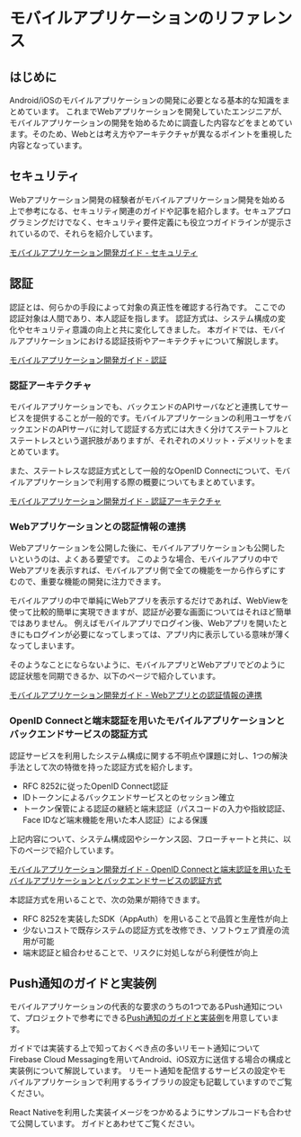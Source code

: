 # モバイルアプリケーションのリファレンス

## はじめに

Android/iOSのモバイルアプリケーションの開発に必要となる基本的な知識をまとめています。
これまでWebアプリケーションを開発していたエンジニアが、モバイルアプリケーションの開発を始めるために調査した内容などをまとめています。そのため、Webとは考え方やアーキテクチャが異なるポイントを重視した内容となっています。

## セキュリティ

Webアプリケーション開発の経験者がモバイルアプリケーション開発を始める上で参考になる、セキュリティ関連のガイドや記事を紹介します。セキュアプログラミングだけでなく、セキュリティ要件定義にも役立つガイドラインが提示されているので、それらを紹介しています。

[モバイルアプリケーション開発ガイド - セキュリティ](https://fintan-contents.github.io/mobile-app-crib-notes/docs/notes-in-mobile-application-development/)

## 認証

認証とは、何らかの手段によって対象の真正性を確認する行為です。
ここでの認証対象は人間であり、本人認証を指します。
認証方式は、システム構成の変化やセキュリティ意識の向上と共に変化してきました。
本ガイドでは、モバイルアプリケーションにおける認証技術やアーキテクチャについて解説します。

[モバイルアプリケーション開発ガイド - 認証](https://fintan-contents.github.io/mobile-app-crib-notes/docs/auth/overview)

### 認証アーキテクチャ

モバイルアプリケーションでも、バックエンドのAPIサーバなどと連携してサービスを提供することが一般的です。モバイルアプリケーションの利用ユーザをバックエンドのAPIサーバに対して認証する方式には大きく分けてステートフルとステートレスという選択肢がありますが、それぞれのメリット・デメリットをまとめています。

また、ステートレスな認証方式として一般的なOpenID Connectについて、モバイルアプリケーションで利用する際の概要についてもまとめています。

[モバイルアプリケーション開発ガイド - 認証アーキテクチャ](https://fintan-contents.github.io/mobile-app-crib-notes/docs/auth/authn-architecture)

### Webアプリケーションとの認証情報の連携

Webアプリケーションを公開した後に、モバイルアプリケーションも公開したいというのは、よくある要望です。 このような場合、モバイルアプリの中でWebアプリを表示すれば、モバイルアプリ側で全ての機能を一から作らずにすむので、重要な機能の開発に注力できます。

モバイルアプリの中で単純にWebアプリを表示するだけであれば、WebViewを使って比較的簡単に実現できますが、認証が必要な画面についてはそれほど簡単ではありません。 例えばモバイルアプリでログイン後、Webアプリを開いたときにもログインが必要になってしまっては、アプリ内に表示している意味が薄くなってしまいます。

そのようなことにならないように、モバイルアプリとWebアプリでどのように認証状態を同期できるか、以下のページで紹介しています。

[モバイルアプリケーション開発ガイド - Webアプリとの認証情報の連携](https://fintan-contents.github.io/mobile-app-crib-notes/docs/webassets-integration/)

### OpenID Connectと端末認証を用いたモバイルアプリケーションとバックエンドサービスの認証方式

認証サービスを利用したシステム構成に関する不明点や課題に対し、1つの解決手法として次の特徴を持った認証方式を紹介します。

- RFC 8252に従ったOpenID Connect認証
- IDトークンによるバックエンドサービスとのセッション確立
- トークン保管による認証の継続と端末認証（パスコードの入力や指紋認証、Face IDなど端末機能を用いた本人認証）による保護

上記内容について、システム構成図やシーケンス図、フローチャートと共に、以下のページで紹介しています。

[モバイルアプリケーション開発ガイド - OpenID Connectと端末認証を用いたモバイルアプリケーションとバックエンドサービスの認証方式](https://fintan-contents.github.io/mobile-app-crib-notes/docs/auth/authn-with-backend-using-OIDC-and-device-authn)

本認証方式を用いることで、次の効果が期待できます。

- RFC 8252を実装したSDK（AppAuth）を用いることで品質と生産性が向上
- 少ないコストで既存システムの認証方式を改修でき、ソフトウェア資産の流用が可能
- 端末認証と組合わせることで、リスクに対処しながら利便性が向上

## Push通知のガイドと実装例

モバイルアプリケーションの代表的な要求のうちの1つであるPush通知について、プロジェクトで参考にできる[Push通知のガイドと実装例](https://ws-4020.github.io/mobile-app-crib-notes/reference/notification/overview)を用意しています。

ガイドでは実装する上で知っておくべき点の多いリモート通知について
Firebase Cloud Messagingを用いてAndroid、iOS双方に送信する場合の構成と実装例について解説しています。
リモート通知を配信するサービスの設定やモバイルアプリケーションで利用するライブラリの設定も記載していますのでご覧ください。

React Nativeを利用した実装イメージをつかめるようにサンプルコードも合わせて公開しています。
ガイドとあわせてご覧ください。
